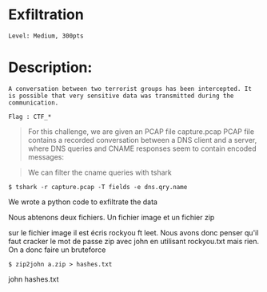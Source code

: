 #  Exfiltration
```
Level: Medium, 300pts 
```

# Description: 
```
A conversation between two terrorist groups has been intercepted. It is possible that very sensitive data was transmitted during the communication.

Flag : CTF_*

```

>For this challenge, we are given an PCAP file capture.pcap 
PCAP file contains a recorded conversation between a DNS client and a server, where DNS queries and CNAME responses seem to contain encoded messages:

>We can filter the cname queries with tshark 

`$ tshark -r capture.pcap -T fields -e dns.qry.name`

We wrote a python code to exfiltrate the data  

Nous abtenons deux fichiers. Un fichier image et un fichier zip 

sur le fichier image il est écris rockyou ft leet. Nous avons donc penser qu'il faut cracker le mot de passe zip avec john en utilisant rockyou.txt mais rien. 
On a donc faire un bruteforce 

`$ zip2john a.zip > hashes.txt `

john hashes.txt 
